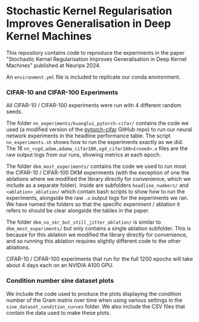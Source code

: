 # Stochastic Kernel Regularisation Improves Generalisation in Deep Kernel Machines
This repository contains code to reproduce the experiments in the paper "Stochastic Kernel Regularisation Improves Generalisation in Deep Kernel Machines" published at Neurips 2024.

An `environment.yml` file is included to replicate our conda environment.

### CIFAR-10 and CIFAR-100 Experiments
All CIFAR-10 / CIFAR-100 experiments were run with 4 different random seeds.

The folder `nn_experiments/kuanglui_pytorch-cifar/` contains the code we used (a modified version of the [pytorch-cifar](https://github.com/kuangliu/pytorch-cifar) GitHub repo) to run our neural network experiments in the headline performance table. The script `nn_experiments.sh` shows how to run the experiments exactly as we did. The 16 `nn_<sgd,adam,adamw_cifar100,sgd_cifar100>£<seed>.o` files are the raw output logs from our runs, showing metrics at each epoch.

The folder `dkm_most_experiments/` contains the code we used to run most the CIFAR-10 / CIFAR-100 DKM experiments (with the exception of one the ablations where we modified the library directly for convenience, which we include as a separate folder). Inside are subfolders `headline_numbers/` and `<ablation>_ablation/` which contain bash scripts to show how to run the experiments, alongside the raw `.o` output logs for the experiments we ran. We have named the folders so that the specific experiment / ablation it refers to should be clear alongside the tables in the paper.

The folder `dkm_no_skr_but_still_jitter_ablation/` is similar to `dkm_most_experiments/` but only contains a single ablation subfolder. This is because for this ablation we modified the library directly for convenience, and so running this ablation requires slightly different code to the other ablations.

CIFAR-10 / CIFAR-100 experiments that run for the full 1200 epochs will take about 4 days each on an NVIDIA A100 GPU.

### Condition number sine dataset plots
We include the code used to produce the plots displaying the condition number of the Gram matrix over time when using various settings in the `sine_dataset_condition_curves` folder. We also include the CSV files that contain the data used to make these plots.

